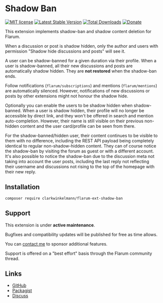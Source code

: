 # Shadow Ban

[![MIT license](https://img.shields.io/badge/license-MIT-blue.svg)](https://github.com/clarkwinkelmann/flarum-ext-shadow-ban/blob/master/LICENSE.md) [![Latest Stable Version](https://img.shields.io/packagist/v/clarkwinkelmann/flarum-ext-shadow-ban.svg)](https://packagist.org/packages/clarkwinkelmann/flarum-ext-shadow-ban) [![Total Downloads](https://img.shields.io/packagist/dt/clarkwinkelmann/flarum-ext-shadow-ban.svg)](https://packagist.org/packages/clarkwinkelmann/flarum-ext-shadow-ban) [![Donate](https://img.shields.io/badge/paypal-donate-yellow.svg)](https://www.paypal.me/clarkwinkelmann)

This extension implements shadow-ban and shadow content deletion for Flarum.

When a discussion or post is shadow hidden, only the author and users with permission "Shadow hide discussions and posts" will see it.

A user can be shadow-banned for a given duration via their profile.
When a user is shadow-banned, all their new discussions and posts are automatically shadow hidden.
They are **not restored** when the shadow-ban ends.

Follow notifications (`flarum/subscriptions`) and mentions (`flarum/mentions`) are automatically silenced.
However, notifications of new discussions or posts by other extensions might not honour the shadow hide.

Optionally you can enable the users to be shadow hidden when shadow-banned.
When a user is shadow hidden, their profile will no longer be accessible by direct link, and they won't be offered in search and mention auto-completion.
However, their name is still visible on their previous non-hidden content and the user card/profile can be seen from there.

For the shadow-banned/hidden user, their content continues to be visible to them with no difference, including the REST API payload being completely identical to regular non-shadow-hidden content.
They can of course notice the shadow-ban by visiting the forum as guest or with a different account.
It's also possible to notice the shadow-ban due to the discussion meta not taking into account the user posts, including the last reply not reflecting their username and discussions not rising to the top of the homepage with their new reply.

## Installation

    composer require clarkwinkelmann/flarum-ext-shadow-ban

## Support

This extension is under **active maintenance**.

Bugfixes and compatibility updates will be published for free as time allows.

You can [contact me](https://clarkwinkelmann.com/flarum) to sponsor additional features.

Support is offered on a "best effort" basis through the Flarum community thread.

## Links

- [GitHub](https://github.com/clarkwinkelmann/flarum-ext-shadow-ban)
- [Packagist](https://packagist.org/packages/clarkwinkelmann/flarum-ext-shadow-ban)
- [Discuss](https://discuss.flarum.org/d/27555)
